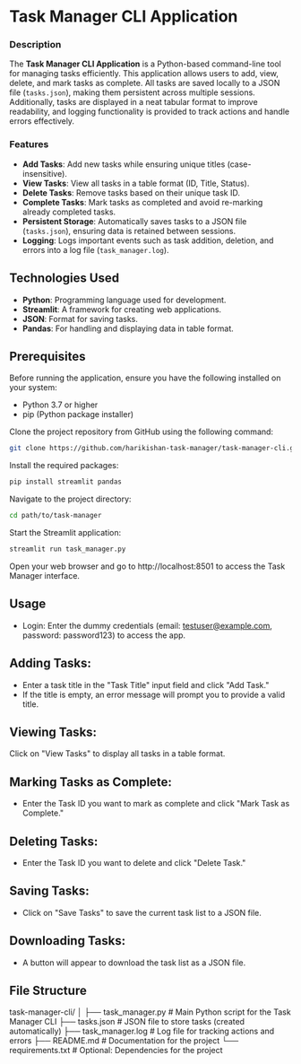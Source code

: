 # Task Manager CLI Application

### Description
The **Task Manager CLI Application** is a Python-based command-line tool for managing tasks efficiently. This application allows users to add, view, delete, and mark tasks as complete. All tasks are saved locally to a JSON file (`tasks.json`), making them persistent across multiple sessions. Additionally, tasks are displayed in a neat tabular format to improve readability, and logging functionality is provided to track actions and handle errors effectively.

### Features
- **Add Tasks**: Add new tasks while ensuring unique titles (case-insensitive).
- **View Tasks**: View all tasks in a table format (ID, Title, Status).
- **Delete Tasks**: Remove tasks based on their unique task ID.
- **Complete Tasks**: Mark tasks as completed and avoid re-marking already completed tasks.
- **Persistent Storage**: Automatically saves tasks to a JSON file (`tasks.json`), ensuring data is retained between sessions.
- **Logging**: Logs important events such as task addition, deletion, and errors into a log file (`task_manager.log`).

## Technologies Used
- **Python**: Programming language used for development.
- **Streamlit**: A framework for creating web applications.
- **JSON**: Format for saving tasks.
- **Pandas**: For handling and displaying data in table format.

## Prerequisites
Before running the application, ensure you have the following installed on your system:
- Python 3.7 or higher
- pip (Python package installer)


Clone the project repository from GitHub using the following command:
```bash
git clone https://github.com/harikishan-task-manager/task-manager-cli.git
```

Install the required packages:
```bash
pip install streamlit pandas
```

Navigate to the project directory:
```bash
cd path/to/task-manager
```

Start the Streamlit application:
```bash
streamlit run task_manager.py
```
Open your web browser and go to http://localhost:8501 to access the Task Manager interface.

## Usage
- Login: Enter the dummy credentials (email: testuser@example.com, password: password123) to access the app.

## Adding Tasks:
- Enter a task title in the "Task Title" input field and click "Add Task."
- If the title is empty, an error message will prompt you to provide a valid title.

## Viewing Tasks:
Click on "View Tasks" to display all tasks in a table format.

## Marking Tasks as Complete:
- Enter the Task ID you want to mark as complete and click "Mark Task as Complete."

## Deleting Tasks:
- Enter the Task ID you want to delete and click "Delete Task."

## Saving Tasks:
- Click on "Save Tasks" to save the current task list to a JSON file.

## Downloading Tasks:
- A button will appear to download the task list as a JSON file.

## File Structure
task-manager-cli/
│
├── task_manager.py         # Main Python script for the Task Manager CLI
├── tasks.json              # JSON file to store tasks (created automatically)
├── task_manager.log        # Log file for tracking actions and errors
├── README.md               # Documentation for the project
└── requirements.txt        # Optional: Dependencies for the project
